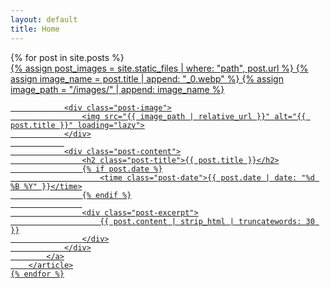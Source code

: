 ```yaml
---
layout: default
title: Home
---
```


<div class="posts-grid">
    {% for post in site.posts %}
        <article class="post-card">
            <a href="{{ post.url | relative_url }}" class="post-link">
                {% assign post_images = site.static_files | where: "path", post.url %}
                {% assign image_name = post.title | append: "_0.webp" %}
                {% assign image_path = "/images/" | append: image_name %}
                
                <div class="post-image">
                    <img src="{{ image_path | relative_url }}" alt="{{ post.title }}" loading="lazy">
                </div>
                
                <div class="post-content">
                    <h2 class="post-title">{{ post.title }}</h2>
                    {% if post.date %}
                        <time class="post-date">{{ post.date | date: "%d %B %Y" }}</time>
                    {% endif %}
                    
                    <div class="post-excerpt">
                        {{ post.content | strip_html | truncatewords: 30 }}
                    </div>
                </div>
            </a>
        </article>
    {% endfor %}
</div>